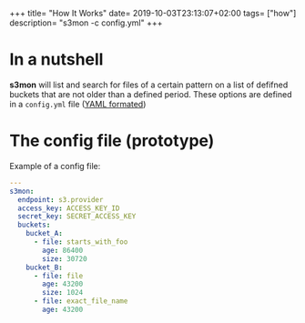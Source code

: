 +++
title= "How It Works"
date= 2019-10-03T23:13:07+02:00
tags= ["how"]
description= "s3mon -c config.yml"
+++

# In a nutshell

**s3mon** will list and search for files of a certain pattern on a list of
defifned buckets that are not older than a defined period. These options are defined in a `config.yml` file ([YAML formated](https://en.wikipedia.org/wiki/YAML))


# The config file (prototype)

Example of a config file:

```yaml
---
s3mon:
  endpoint: s3.provider
  access_key: ACCESS_KEY_ID
  secret_key: SECRET_ACCESS_KEY
  buckets:
    bucket_A:
      - file: starts_with_foo
        age: 86400
        size: 30720
    bucket_B:
      - file: file
        age: 43200
        size: 1024
      - file: exact_file_name
        age: 43200
```
